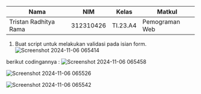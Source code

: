 |Nama|NIM|Kelas|Matkul|
|----|---|-----|------|
|Tristan Radhitya Rama|312310426|TI.23.A4|Pemograman Web|

1. Buat script untuk melakukan validasi pada isian form.
![Screenshot 2024-11-06 065414](https://github.com/user-attachments/assets/a63dffed-6d0a-448d-9e2e-2f64479ecfaa)

berikut codingannya :
![Screenshot 2024-11-06 065458](https://github.com/user-attachments/assets/eb416bcd-e5bc-418a-a9de-f04443522d64)

![Screenshot 2024-11-06 065526](https://github.com/user-attachments/assets/5f9ac288-cf09-4e7e-8841-a2d9437e4464)

![Screenshot 2024-11-06 065542](https://github.com/user-attachments/assets/8bba4993-896d-479d-a609-8c8e2832f8bb)
